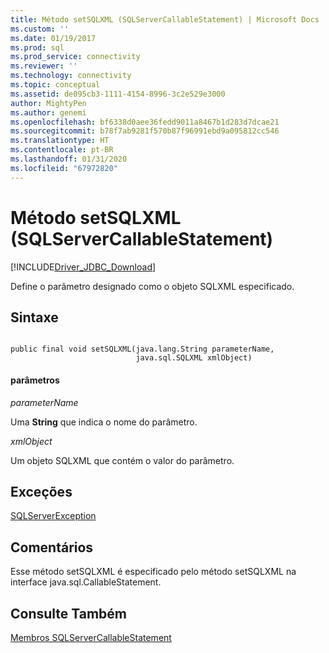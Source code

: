 ```yaml
---
title: Método setSQLXML (SQLServerCallableStatement) | Microsoft Docs
ms.custom: ''
ms.date: 01/19/2017
ms.prod: sql
ms.prod_service: connectivity
ms.reviewer: ''
ms.technology: connectivity
ms.topic: conceptual
ms.assetid: de095cb3-1111-4154-8996-3c2e529e3000
author: MightyPen
ms.author: genemi
ms.openlocfilehash: bf6338d0aee36fedd9011a8467b1d283d7dcae21
ms.sourcegitcommit: b78f7ab9281f570b87f96991ebd9a095812cc546
ms.translationtype: HT
ms.contentlocale: pt-BR
ms.lasthandoff: 01/31/2020
ms.locfileid: "67972820"
---
```

# <a name="setsqlxml-method-sqlservercallablestatement"></a>Método setSQLXML (SQLServerCallableStatement)
[!INCLUDE[Driver_JDBC_Download](../../../includes/driver_jdbc_download.md)]

  Define o parâmetro designado como o objeto SQLXML especificado.  
  
## <a name="syntax"></a>Sintaxe  
  
```  
  
public final void setSQLXML(java.lang.String parameterName,  
                            java.sql.SQLXML xmlObject)  
```  
  
#### <a name="parameters"></a>parâmetros  
 *parameterName*  
  
 Uma **String** que indica o nome do parâmetro.  
  
 *xmlObject*  
  
 Um objeto SQLXML que contém o valor do parâmetro.  
  
## <a name="exceptions"></a>Exceções  
 [SQLServerException](../../../connect/jdbc/reference/sqlserverexception-class.md)  
  
## <a name="remarks"></a>Comentários  
 Esse método setSQLXML é especificado pelo método setSQLXML na interface java.sql.CallableStatement.  
  
## <a name="see-also"></a>Consulte Também  
 [Membros SQLServerCallableStatement](../../../connect/jdbc/reference/sqlservercallablestatement-members.md)  
  
  
